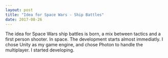 ```yaml
---
layout: post
title: "Idea for Space Wars - Ship Battles"
date: 2017-08-26
---
```


The idea for Space Wars ship battles is born, a mix between tactics and a first person shooter. In space. The development starts almost immediatly. I chose Unity as my game engine, and chose Photon to handle the multiplayer. I started developing.
